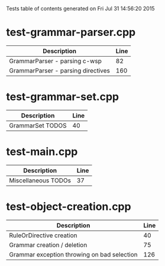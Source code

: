 Tests table of contents generated on Fri Jul 31 14:56:20 2015

# test-grammar-parser.cpp
| Description | Line |
|-------------|------|
| GrammarParser - parsing c-wsp | 82 |
| GrammarParser - parsing directives | 160 |

# test-grammar-set.cpp
| Description | Line |
|-------------|------|
| GrammarSet TODOS | 40 |

# test-main.cpp
| Description | Line |
|-------------|------|
| Miscellaneous TODOs | 37 |

# test-object-creation.cpp
| Description | Line |
|-------------|------|
| RuleOrDirective creation | 40 |
| Grammar creation / deletion | 75 |
| Grammar exception throwing on bad selection | 126 |
